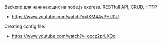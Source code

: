 Backend для начинающих на node.js express. RESTfull API, CRUD, HTTP

- https://www.youtube.com/watch?v=tKM44vPHU0U

Creating config file:

- https://www.youtube.com/watch?v=oocz2prLXQo
